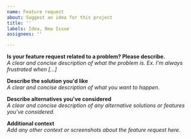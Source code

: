 ```yaml
---
name: Feature request
about: Suggest an idea for this project
title: ''
labels: Idea, New Issue
assignees: ''

---
```


**Is your feature request related to a problem? Please describe.**  
*A clear and concise description of what the problem is. Ex. I'm always frustrated when [...]*

**Describe the solution you'd like**  
*A clear and concise description of what you want to happen.*

**Describe alternatives you've considered**  
*A clear and concise description of any alternative solutions or features you've considered.*  

**Additional context**  
*Add any other context or screenshots about the feature request here.*
